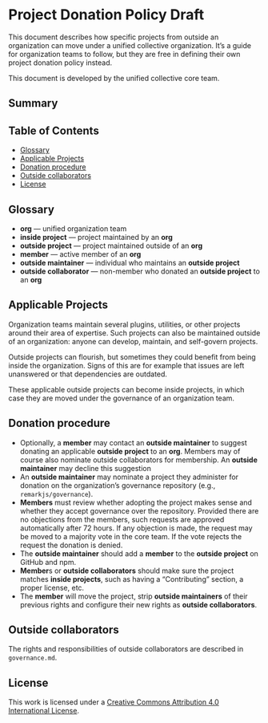 # Project Donation Policy Draft

This document describes how specific projects from outside an organization can
move under a unified collective organization.
It’s a guide for organization teams to follow, but they are free in defining
their own project donation policy instead.

This document is developed by the unified collective core team.

## Summary

## Table of Contents

*   [Glossary](#glossary)
*   [Applicable Projects](#applicable-projects)
*   [Donation procedure](#donation-procedure)
*   [Outside collaborators](#outside-collaborators)
*   [License](#license)

## Glossary

*   **org**
    — unified organization team
*   **inside project**
    — project maintained by an **org**
*   **outside project**
    — project maintained outside of an **org**
*   **member**
    — active member of an **org**
*   **outside maintainer**
    — individual who maintains an **outside project**
*   **outside collaborator**
    — non-member who donated an **outside project** to an **org**

## Applicable Projects

Organization teams maintain several plugins, utilities, or other projects
around their area of expertise.
Such projects can also be maintained outside of an organization: anyone can
develop, maintain, and self-govern projects.

Outside projects can flourish, but sometimes they could benefit from being
inside the organization.
Signs of this are for example that issues are left unanswered or that
dependencies are outdated.

These applicable outside projects can become inside projects, in which case
they are moved under the governance of an organization team.

## Donation procedure

*   Optionally, a **member** may contact an **outside maintainer** to suggest
    donating an applicable **outside project** to an **org**.
    Members may of course also nominate outside collaborators for membership.
    An **outside maintainer** may decline this suggestion
*   An **outside maintainer** may nominate a project they administer for
    donation on the organization’s governance repository (e.g.,
    `remarkjs/governance`).
*   **Members** must review whether adopting the project makes sense and whether
    they accept governance over the repository.
    Provided there are no objections from the members, such requests are
    approved automatically after 72 hours.
    If any objection is made, the request may be moved to a majority vote in
    the core team.
    If the vote rejects the request the donation is denied.
*   The **outside maintainer** should add a **member** to the **outside
    project** on GitHub and npm.
*   **Member**s or **outside collaborators** should make sure the project
    matches **inside projects**, such as having a “Contributing” section,
    a proper license, etc.
*   The **member** will move the project, strip **outside maintainers** of
    their previous rights and configure their new rights as
    **outside collaborators**.

## Outside collaborators

The rights and responsibilities of outside collaborators are described in
`governance.md`.

## License

This work is licensed under a
[Creative Commons Attribution 4.0 International License][license].

<!-- definitions -->

[license]: https://creativecommons.org/licenses/by/4.0/
